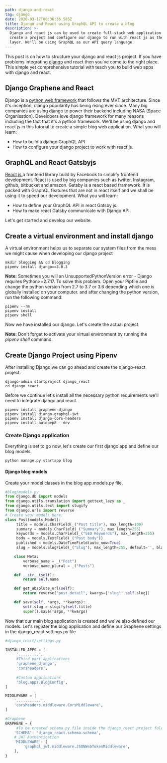```yaml
---
path: django-and-react
tag: django
date: 2020-03-17T00:36:36.585Z
title: Django and React using GraphQL API to create a blog
description: >-
  Django and react js can be used to create full-stack web application. Let's
  create a project and configure our django to run with react js as the frontend
  layer. We'll be using GraphQL as our API query language.
---
```

This post is on how to structure your django and react js project. If you have problems integrating [django](https://clouditate.com/django-postgresql-and-docker-setup-linux/) and react then you've come to the right place. This simple yet comprehensive tutorial with teach you to build web apps with django and react.

## Django Graphene and React

Django is a [python web framework](https://www.theophilusn.com/blog/history-of-python-programming-language/) that follows the MVT architecture. Since it's inception, django popularity has being rising ever since. Many big companies are using django to power their backend including NASA (Space Organisation). Developers love django framework for many reasons including the fact that it's a python framework. We'll be using django and react js in this tutorial to create a simple blog web application. What you will learn:

* How to build a django GraphQL API
* How to configure your django project to work with react js.

## GraphQL and React Gatsbyjs

[React js ](https://clouditate.com/react-tutorial-getting-started/)a frontend library build by Facebook to simplify frontend development. React is used by big companies such as twitter, Instagram, github, bitbucket and amazon. Gatsby is a react based framework. It is packed with GraphQL features that are not in react itself and we shall be using it to speed our development. What you will learn:

* How to define your GraphQL API in react Gatsby js.
* How to make react Gatsby communicate with Django API.

Let's get started and develop our website.



## Create a virtual environment and install django

A virtual environment helps us to separate our system files from the mess we might cause when developing our django project

```
mkdir blogging && cd blogging
pipenv install django==3.0.3
```

**Note:** Sometimes you will an UnsupportedPythonVersion error - Django requires Python>=2.7.17. To solve this problem. Open your Pipfile and change the python version from 2.7 to 3.7 or 3.6 depending which one is globally installed on your computer. and after changing the python version, run the following command:

```
pipenv --rm
pipenv install
pipenv shell 
```

Now we have installed our django. Let's create the actual project.

**Note:** Don't forget to activate your virtual environment by running the *pipenv shell* command.

## Create Django Project using Pipenv

After installing Django we can go ahead and create the django-react project. 

```
django-admin startproject django_react
cd django_react
```

Before we continue let's install all the necessary python requirements we'll need to integrate django and react.

```
pipenv install graphene-django
pipenv install django-graphql-jwt
pipenv install django-cors-headers
pipenv install autopep8 --dev
```



### Create Django application

Everything is set to go now, let's create our first django app and define our blog models

```
python manage.py startapp blog
```

#### Django blog models

Create your model classes in the blog app.models.py file.

```python
#blog/models.py
from django.db import models
from django.utils.translation import gettext_lazy as _ 
from django.utils.text import slugify
from django.urls import reverse
# Create your models here.
class Post(models.Model):
     title = models.CharField(_("Post title"), max_length=100)
     summary = models.CharField(_("Summary"), max_length=255)
     keywords = models.CharField(_("SEO Keywords"), max_length=255)
     body = models.TextField(_("Post body"))
     published = models.DateTimeField(auto_now=True)
     slug = models.SlugField(_("Slug"), max_length=255, default='', blank=True, unique=True)    

    class Meta:
        verbose_name = _("Post")
        verbose_name_plural = _("Posts")

    def __str__(self):
        return self.name

    def get_absolute_url(self):
        return reverse("post_detail", kwargs={"slug": self.slug})

    def save(self, *args, **kwargs):
        self.slug = slugify(self.title)
        super().save(*args, **kwargs)

```

Now that our main blog application is created and we've also defined our models. Let's register the blog application and define our Graphene settings in the django_react.settings.py file 

```python
#django_react/settings.py

INSTALLED_APPS = [
     '.........',
     #Third part applications
     'graphene_django',
     'corsheaders',
      
     #Custom applications
     'blog.apps.BlogConfig',
]

MIDDLEWARE = [
    '...........',
    'corsheaders.middleware.CorsMiddleware',
]

#Graphene
GRAPHENE = {
     #To be created schema.py file inside the django_react project folder
    'SCHEMA': 'django_react.schema.schema',
    # JWT Authentication
    'MIDDLEWARE': [
        'graphql_jwt.middleware.JSONWebTokenMiddleware',
    ],
}
```